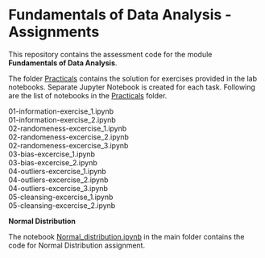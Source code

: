 # Fundamentals of Data Analysis - Assignments

This repository contains the assessment code for the module **Fundamentals of Data Analysis**. 

The folder [Practicals](https://github.com/pcsukumar/funddata-assessment/tree/main/Practicals "Practicals") contains the solution for exercises provided in the lab notebooks. Separate Jupyter Notebook is created for each task.  Following are the list of notebooks in the [Practicals](https://github.com/pcsukumar/funddata-assessment/tree/main/Practicals "Practicals")  folder.

01-information-exercise_1.ipynb<br>
01-information-exercise_2.ipynb<br>
02-randomeness-excercise_1.ipynb<br>
02-randomeness-excercise_2.ipynb<br>
02-randomeness-excercise_3.ipynb<br>
03-bias-excercise_1.ipynb<br>
03-bias-excercise_2.ipynb<br>
04-outliers-excercise_1.ipynb<br>
04-outliers-excercise_2.ipynb<br>
04-outliers-excercise_3.ipynb<br>
05-cleansing-excercise_1.ipynb<br>
05-cleansing-excercise_2.ipynb

**Normal Distribution**

The notebook [Normal_distribution.ipynb](https://github.com/pcsukumar/funddata-assessment/blob/main/Normal_distribution.ipynb "Normal_distribution.ipynb") in the main folder contains the code for Normal Distribution assignment. 